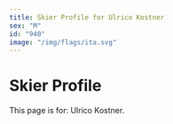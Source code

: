 ```yaml
---
title: Skier Profile for Ulrico Kostner
sex: "M"
id: "940"
image: "/img/flags/ita.svg" 
---
```


# Skier Profile

This page is for: Ulrico Kostner.
    